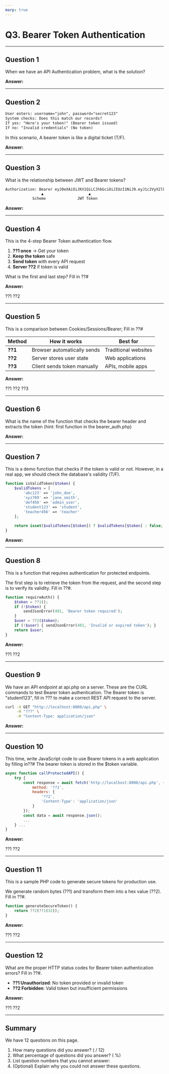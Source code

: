 ```yaml
---
marp: true
---
```


# Q3. Bearer Token Authentication

---

## Question 1

When we have an API Authentication problem, what is the solution?

**Answer:**

---

## Question 2

```txt
User enters: username="john", password="secret123"
System checks: Does this match our records?
If yes: "Here's your token!" (Bearer token issued)
If no: "Invalid credentials" (No token)
```

In this scenario, A bearer token is like a digital ticket (T/F).

**Answer:**

---

## Question 3

What is the relationship between JWT and Bearer tokens?

```txt
Authorization: Bearer eyJ0eXAiOiJKV1QiLCJhbGciOiJIUzI1NiJ9.eyJ1c2VyX2lkIjoxMjMsImV4cCI6MTYzMjQ4...
                ▲                    ▲
            Scheme              JWT Token
```

**Answer:**

---

## Question 4

This is the 4-step Bearer Token authentication flow.

1. **??1 once** → Get your token
2. **Keep the token** safe
3. **Send token** with every API request
4. **Server ??2** if token is valid

What is the first and last step? Fill in ??#

**Answer:**

??1
??2

---

## Question 5

This is a comparison between Cookies/Sessions/Bearer; Fill in ??#

| Method  | How it works                | Best for             |
|---------|-----------------------------|----------------------|
| **??1** | Browser automatically sends | Traditional websites |
| **??2** | Server stores user state    | Web applications     |
| **??3** | Client sends token manually | APIs, mobile apps    |

**Answer:**

??1
??2
??3

---

## Question 6

What is the name of the function that checks the bearer header and extracts the token (hint: first function in the bearer_auth.php)

**Answer:**

---

## Question 7

This is a demo function that checks if the token is valid or not. However, in a real app, we should check the database's validity (T/F).

```php
function isValidToken($token) {
    $validTokens = [
        'abc123' => 'john_doe',
        'xyz789' => 'jane_smith', 
        'def456' => 'admin_user',
        'student123' => 'student',
        'teacher456' => 'teacher'
    ];
    
    return isset($validTokens[$token]) ? $validTokens[$token] : false;
}
```

**Answer:**

---

## Question 8

This is a function that requires authentication for protected endpoints.

The first step is to retrieve the token from the request, and the second step is to verify its validity. Fill in ??#.

```php
function requireAuth() {
    $token = ??1();
    if (!$token) {
        sendJsonError(401, 'Bearer token required');
    }
    $user = ??2($token);
    if (!$user) { sendJsonError(401, 'Invalid or expired token'); }
    return $user;
}
```

**Answer:**

??1
??2

---

## Question 9

We have an API endpoint at api.php on a server.
These are the CURL commands to test Bearer token authentication. The Bearer token is "student123", fill in ??? to make a correct REST API request to the server.

```bash
curl -X GET "http://localhost:8000/api.php" \
     -H "???" \
     -H "Content-Type: application/json"
```

**Answer:**

---

## Question 10

This time, write JavaScript code to use Bearer tokens in a web application by filling in??#
The bearer token is stored in the $token variable.

```javascript
async function callProtectedAPI() {
    try {
        const response = await fetch('http://localhost:8000/api.php', {
            method: '??1',
            headers: {
                '??2',
                'Content-Type': 'application/json'
            }
        });
        const data = await response.json();
        ...
    } ...
}
```

**Answer:**

??1
??2

---

## Question 11

This is a sample PHP code to generate secure tokens for production use.

We generate random bytes (??1) and transform them into a hex value (??2). Fill in ??#.

```php
function generateSecureToken() {
    return ??2(??1(32)); 
}
```

**Answer:**

??1
??2

---

## Question 12

What are the proper HTTP status codes for Bearer token authentication errors? Fill in ??#.

- **??1 Unauthorized**: No token provided or invalid token
- **??2 Forbidden**: Valid token but insufficient permissions

**Answer:**

??1
??2

---

## Summary

We have 12 questions on this page.

1. How many questions did you answer? ( / 12)
2. What percentage of questions did you answer? (  %)
3. List question numbers that you cannot answer:
4. (Optional) Explain why you could not answer these questions.
